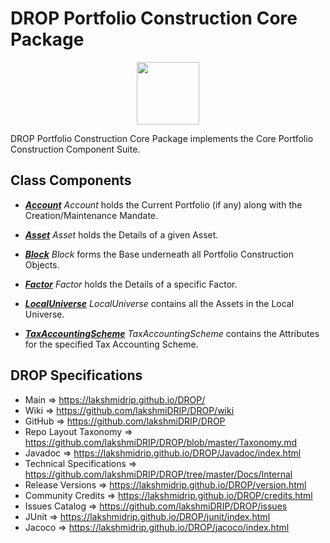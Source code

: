 # DROP Portfolio Construction Core Package

<p align="center"><img src="https://github.com/lakshmiDRIP/DROP/blob/master/DRIP_Logo.gif?raw=true" width="100"></p>

DROP Portfolio Construction Core Package implements the Core Portfolio Construction Component Suite.


## Class Components

 * [***Account***](https://github.com/lakshmiDRIP/DROP/tree/master/src/main/java/org/drip/portfolioconstruction/core/Account.java)
 <i>Account</i> holds the Current Portfolio (if any) along with the Creation/Maintenance Mandate.

 * [***Asset***](https://github.com/lakshmiDRIP/DROP/tree/master/src/main/java/org/drip/portfolioconstruction/core/Asset.java)
 <i>Asset</i> holds the Details of a given Asset.

 * [***Block***](https://github.com/lakshmiDRIP/DROP/tree/master/src/main/java/org/drip/portfolioconstruction/core/Block.java)
 <i>Block</i> forms the Base underneath all Portfolio Construction Objects.

 * [***Factor***](https://github.com/lakshmiDRIP/DROP/tree/master/src/main/java/org/drip/portfolioconstruction/core/Factor.java)
 <i>Factor</i> holds the Details of a specific Factor.

 * [***LocalUniverse***](https://github.com/lakshmiDRIP/DROP/tree/master/src/main/java/org/drip/portfolioconstruction/core/LocalUniverse.java)
 <i>LocalUniverse</i> contains all the Assets in the Local Universe.

 * [***TaxAccountingScheme***](https://github.com/lakshmiDRIP/DROP/tree/master/src/main/java/org/drip/portfolioconstruction/core/TaxAccountingScheme.java)
 <i>TaxAccountingScheme</i> contains the Attributes for the specified Tax Accounting Scheme.


## DROP Specifications

 * Main                     => https://lakshmidrip.github.io/DROP/
 * Wiki                     => https://github.com/lakshmiDRIP/DROP/wiki
 * GitHub                   => https://github.com/lakshmiDRIP/DROP
 * Repo Layout Taxonomy     => https://github.com/lakshmiDRIP/DROP/blob/master/Taxonomy.md
 * Javadoc                  => https://lakshmidrip.github.io/DROP/Javadoc/index.html
 * Technical Specifications => https://github.com/lakshmiDRIP/DROP/tree/master/Docs/Internal
 * Release Versions         => https://lakshmidrip.github.io/DROP/version.html
 * Community Credits        => https://lakshmidrip.github.io/DROP/credits.html
 * Issues Catalog           => https://github.com/lakshmiDRIP/DROP/issues
 * JUnit                    => https://lakshmidrip.github.io/DROP/junit/index.html
 * Jacoco                   => https://lakshmidrip.github.io/DROP/jacoco/index.html
